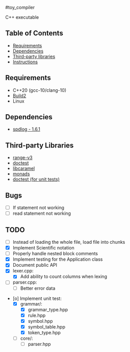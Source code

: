 #toy_compiler

C++ executable

## Table of Contents

* [Requirements](#Requirements)
* [Dependencies](#Dependencies)
* [Third-party libraries](#Third-party-libraries)
* [Instructions](#Instructions)

## Requirements

* C++20 (gcc-10/clang-10)
* [Build2](https://build2.org/)
* Linux

## Dependencies

* [spdlog - 1.6.1](https://github.com/gabime/spdlog)

## Third-party Libraries

* [range-v3](https://github.com/ericniebler/range-v3)
* [doctest](https://github.com/onqtam/doctest)
* [libcaramel](https://github.com/Wmbat/libcaramel)
* [monads](https://github.com/Wmbat/monads)
* [doctest (for unit tests)](https://github.com/onqtam/doctest)

## Bugs

* [ ] If statement not working
* [ ] read statement not working

## TODO

* [ ] Instead of loading the whole file, load file into chunks
* [X] Implement Scientific notation
* [ ] Properly handle nested block comments
* [X] Implement testing for the Application class
* [X] Document public API
* [X] lexer.cpp:
   * [X] Add ability to count columns when lexing
* [ ] parser.cpp:
   * [ ] Better error data
* [o] Implement unit test:
   * [X] grammar/:
      * [X] grammar_type.hpp
      * [X] rule.hpp
      * [X] symbol.hpp
      * [X] symbol_table.hpp
      * [X] token_type.hpp
   * [ ] core/:
      * [ ] parser.hpp
